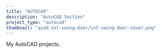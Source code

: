 ```yaml
---
title: "AUTOCAD"
description: "AutoCAD Section"
project_type: "autocad"
thumbnail: "acad-int-swing-door/int-swing-door-cover.png"
---
```


My AutoCAD projects.

